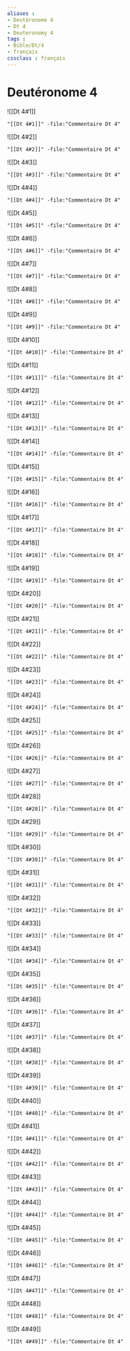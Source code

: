 ```yaml
---
aliases : 
- Deutéronome 4
- Dt 4
- Deuteronomy 4
tags : 
- Bible/Dt/4
- français
cssclass : français
---
```


# Deutéronome 4

![[Dt 4#1]]

```query
"[[Dt 4#1]]" -file:"Commentaire Dt 4"
```

![[Dt 4#2]]

```query
"[[Dt 4#2]]" -file:"Commentaire Dt 4"
```

![[Dt 4#3]]

```query
"[[Dt 4#3]]" -file:"Commentaire Dt 4"
```

![[Dt 4#4]]

```query
"[[Dt 4#4]]" -file:"Commentaire Dt 4"
```

![[Dt 4#5]]

```query
"[[Dt 4#5]]" -file:"Commentaire Dt 4"
```

![[Dt 4#6]]

```query
"[[Dt 4#6]]" -file:"Commentaire Dt 4"
```

![[Dt 4#7]]

```query
"[[Dt 4#7]]" -file:"Commentaire Dt 4"
```

![[Dt 4#8]]

```query
"[[Dt 4#8]]" -file:"Commentaire Dt 4"
```

![[Dt 4#9]]

```query
"[[Dt 4#9]]" -file:"Commentaire Dt 4"
```

![[Dt 4#10]]

```query
"[[Dt 4#10]]" -file:"Commentaire Dt 4"
```

![[Dt 4#11]]

```query
"[[Dt 4#11]]" -file:"Commentaire Dt 4"
```

![[Dt 4#12]]

```query
"[[Dt 4#12]]" -file:"Commentaire Dt 4"
```

![[Dt 4#13]]

```query
"[[Dt 4#13]]" -file:"Commentaire Dt 4"
```

![[Dt 4#14]]

```query
"[[Dt 4#14]]" -file:"Commentaire Dt 4"
```

![[Dt 4#15]]

```query
"[[Dt 4#15]]" -file:"Commentaire Dt 4"
```

![[Dt 4#16]]

```query
"[[Dt 4#16]]" -file:"Commentaire Dt 4"
```

![[Dt 4#17]]

```query
"[[Dt 4#17]]" -file:"Commentaire Dt 4"
```

![[Dt 4#18]]

```query
"[[Dt 4#18]]" -file:"Commentaire Dt 4"
```

![[Dt 4#19]]

```query
"[[Dt 4#19]]" -file:"Commentaire Dt 4"
```

![[Dt 4#20]]

```query
"[[Dt 4#20]]" -file:"Commentaire Dt 4"
```

![[Dt 4#21]]

```query
"[[Dt 4#21]]" -file:"Commentaire Dt 4"
```

![[Dt 4#22]]

```query
"[[Dt 4#22]]" -file:"Commentaire Dt 4"
```

![[Dt 4#23]]

```query
"[[Dt 4#23]]" -file:"Commentaire Dt 4"
```

![[Dt 4#24]]

```query
"[[Dt 4#24]]" -file:"Commentaire Dt 4"
```

![[Dt 4#25]]

```query
"[[Dt 4#25]]" -file:"Commentaire Dt 4"
```

![[Dt 4#26]]

```query
"[[Dt 4#26]]" -file:"Commentaire Dt 4"
```

![[Dt 4#27]]

```query
"[[Dt 4#27]]" -file:"Commentaire Dt 4"
```

![[Dt 4#28]]

```query
"[[Dt 4#28]]" -file:"Commentaire Dt 4"
```

![[Dt 4#29]]

```query
"[[Dt 4#29]]" -file:"Commentaire Dt 4"
```

![[Dt 4#30]]

```query
"[[Dt 4#30]]" -file:"Commentaire Dt 4"
```

![[Dt 4#31]]

```query
"[[Dt 4#31]]" -file:"Commentaire Dt 4"
```

![[Dt 4#32]]

```query
"[[Dt 4#32]]" -file:"Commentaire Dt 4"
```

![[Dt 4#33]]

```query
"[[Dt 4#33]]" -file:"Commentaire Dt 4"
```

![[Dt 4#34]]

```query
"[[Dt 4#34]]" -file:"Commentaire Dt 4"
```

![[Dt 4#35]]

```query
"[[Dt 4#35]]" -file:"Commentaire Dt 4"
```

![[Dt 4#36]]

```query
"[[Dt 4#36]]" -file:"Commentaire Dt 4"
```

![[Dt 4#37]]

```query
"[[Dt 4#37]]" -file:"Commentaire Dt 4"
```

![[Dt 4#38]]

```query
"[[Dt 4#38]]" -file:"Commentaire Dt 4"
```

![[Dt 4#39]]

```query
"[[Dt 4#39]]" -file:"Commentaire Dt 4"
```

![[Dt 4#40]]

```query
"[[Dt 4#40]]" -file:"Commentaire Dt 4"
```

![[Dt 4#41]]

```query
"[[Dt 4#41]]" -file:"Commentaire Dt 4"
```

![[Dt 4#42]]

```query
"[[Dt 4#42]]" -file:"Commentaire Dt 4"
```

![[Dt 4#43]]

```query
"[[Dt 4#43]]" -file:"Commentaire Dt 4"
```

![[Dt 4#44]]

```query
"[[Dt 4#44]]" -file:"Commentaire Dt 4"
```

![[Dt 4#45]]

```query
"[[Dt 4#45]]" -file:"Commentaire Dt 4"
```

![[Dt 4#46]]

```query
"[[Dt 4#46]]" -file:"Commentaire Dt 4"
```

![[Dt 4#47]]

```query
"[[Dt 4#47]]" -file:"Commentaire Dt 4"
```

![[Dt 4#48]]

```query
"[[Dt 4#48]]" -file:"Commentaire Dt 4"
```

![[Dt 4#49]]

```query
"[[Dt 4#49]]" -file:"Commentaire Dt 4"
```

